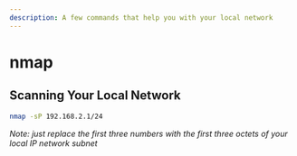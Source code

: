 ```yaml
---
description: A few commands that help you with your local network
---
```


# nmap

## Scanning Your Local Network

```bash
nmap -sP 192.168.2.1/24
```

_Note: just replace the first three numbers with the first three octets of your local IP network subnet_


